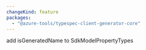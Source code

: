 ```yaml
---
changeKind: feature
packages:
  - "@azure-tools/typespec-client-generator-core"
---
```


add isGeneratedName to SdkModelPropertyTypes